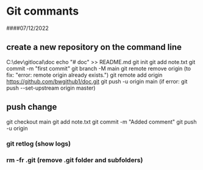 # Git commants
####07/12/2022

## create a new repository on the command line
C:\dev\gitlocal\doc
echo "# doc" >> README.md
git init 
git add note.txt 
git commit -m "first commit" 
git branch -M main 
git remote remove origin (to fix: "error: remote origin already exists.") 
git remote add origin https://github.com/bwgithub1/doc.git 
git push -u origin main  (if error: git push --set-upstream origin master) 

## push change
git checkout main 
git add note.txt 
git commit -m "Added comment" 
git push -u origin 

### git retlog	(show logs) 
### rm -fr .git  (remove .git folder and subfolders) 

